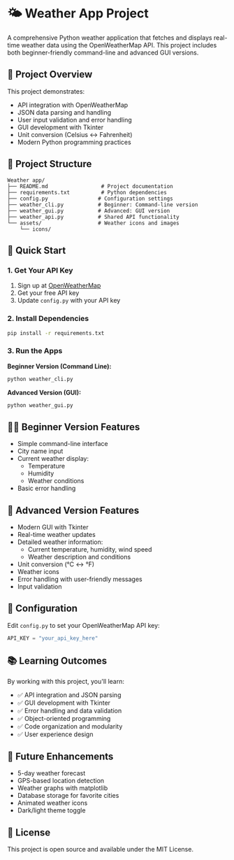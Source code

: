 # 🌤️ Weather App Project

A comprehensive Python weather application that fetches and displays real-time weather data using the OpenWeatherMap API. This project includes both beginner-friendly command-line and advanced GUI versions.

## 🎯 Project Overview

This project demonstrates:
- API integration with OpenWeatherMap
- JSON data parsing and handling
- User input validation and error handling
- GUI development with Tkinter
- Unit conversion (Celsius ↔ Fahrenheit)
- Modern Python programming practices

## 📁 Project Structure

```
Weather app/
├── README.md                 # Project documentation
├── requirements.txt          # Python dependencies
├── config.py                # Configuration settings
├── weather_cli.py           # Beginner: Command-line version
├── weather_gui.py           # Advanced: GUI version
├── weather_api.py           # Shared API functionality
└── assets/                  # Weather icons and images
    └── icons/
```

## 🚀 Quick Start

### 1. Get Your API Key
1. Sign up at [OpenWeatherMap](https://openweathermap.org/api)
2. Get your free API key
3. Update `config.py` with your API key

### 2. Install Dependencies
```bash
pip install -r requirements.txt
```

### 3. Run the Apps

**Beginner Version (Command Line):**
```bash
python weather_cli.py
```

**Advanced Version (GUI):**
```bash
python weather_gui.py
```

## 🧑‍💻 Beginner Version Features

- Simple command-line interface
- City name input
- Current weather display:
  - Temperature
  - Humidity
  - Weather conditions
- Basic error handling

## 🧠 Advanced Version Features

- Modern GUI with Tkinter
- Real-time weather updates
- Detailed weather information:
  - Current temperature, humidity, wind speed
  - Weather description and conditions
- Unit conversion (°C ↔ °F)
- Weather icons
- Error handling with user-friendly messages
- Input validation

## 🔧 Configuration

Edit `config.py` to set your OpenWeatherMap API key:

```python
API_KEY = "your_api_key_here"
```

## 📚 Learning Outcomes

By working with this project, you'll learn:
- ✅ API integration and JSON parsing
- ✅ GUI development with Tkinter
- ✅ Error handling and data validation
- ✅ Object-oriented programming
- ✅ Code organization and modularity
- ✅ User experience design

## 🌟 Future Enhancements

- 5-day weather forecast
- GPS-based location detection
- Weather graphs with matplotlib
- Database storage for favorite cities
- Animated weather icons
- Dark/light theme toggle

## 📄 License

This project is open source and available under the MIT License.
